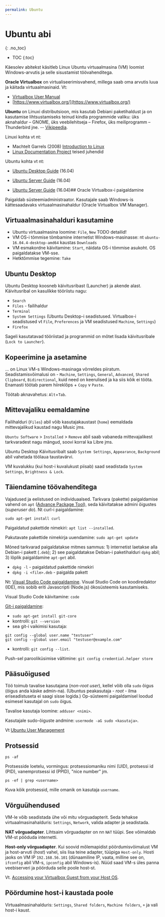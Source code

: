 ```yaml
---
permalink: Ubuntu
---
```


# Ubuntu abi
{: .no_toc}

- TOC
{:toc}

Käesolev abitekst käsitleb Linux Ubuntu virtuaalmasina (VM) loomist Windows-arvutis ja selle sisustamist töövahenditega.

**Oracle Virtualbox**  on virtualiseerimisvahend, millega saab oma arvutis luua ja käitada virtuaalmasinaid. Vt:

- [Virtualbox User Manual](http://www.virtualbox.org/manual/)
- [https://www.virtualbox.org/](https://www.virtualbox.org/)

**Ubuntu** on Linuxi distributsioon, mis kasutab Debiani paketihaldust ja on kasutamise lihtsustamiseks teinud kindla programmide valiku: üks aknahaldur – GNOME, üks veebilehitseja – Firefox, üks meiliprogramm – Thunderbird jne. -- [Vikipeedia](https://et.wikipedia.org/wiki/Ubuntu).

Linuxi kohta vt nt:

- Machtelt Garrels (2008) [Introduction to Linux](https://www.tldp.org/LDP/intro-linux/html/intro-linux.html)
- [Linux Documentation Project](https://www.tldp.org/guides.html) teised juhendid

Ubuntu kohta vt nt:

- [Ubuntu Desktop Guide](https://help.ubuntu.com/16.04/ubuntu-help/index.html) (16.04)
- [Ubuntu Server Guide](https://help.ubuntu.com/16.04/serverguide/index.html) (16.04)


- [Ubuntu Server Guide](https://help.ubuntu.com/16.04/serverguide/index.html) (16.04)## Oracle Virtualbox-i paigaldamine

Paigaldab süsteemiadministraator. Kasutajale saab Windows-is kättesaadavaks virtuaalmasinahaldur (Oracle Virtualbox VM Manager).

## Virtuaalmasinahalduri kasutamine

- Ubuntu virtuaalmasina loomine: `File`, `New` TODO detailid!
- VM OS-i tõmmise tõmbamine internetist Windows-masinasse: nt `ubuntu-16.04.4-desktop-amd64` kaustas `Downloads` 
- VM esmakordne käivitamine: `Start`, näidata OS-i tõmmise asukoht. OS paigaldatakse VM-sse.
- Hetktõmmise tegemine: `Take`

## Ubuntu Desktop

Ubuntu Desktop koosneb käivitusribast (Launcher) ja akende alast. Käivitusribal on kasulíkke tööriistu nagu:
- `Search`
- `Files` - failihaldur
- `Terminal`
- `System Settings` (Ubuntu Desktop-i seadistused. Virtualbox-i seadistused vt `File`, `Preferences` ja VM seadistused `Machine`, `Settings`)
- `Firefox`

Sageli kasutatavad tööriistad ja programmid on mõtet lisada käivitusribale (`Lock to Launcher`).

## Kopeerimine ja asetamine

... on Linux VM-s Windows-masinaga võrreldes piiratum. Seadistamisvõimalusi on -  `Machine`, `Settings`, `General`, `Advanced`, `Shared Clipboard`, `Bidirectional`, kuid need on keerulised ja ka siis kõik ei tööta. Enamasti töötab parem hiireklõps + `Copy` v `Paste`.

Töötab aknavahetus: `Alt`+`Tab`.

## Mittevajaliku eemaldamine

Failihalduri (`Files`) abil võib kasutajakaustast (`home`) eemaldada mittevajalikud kaustad nagu Music jms.

`Ubuntu Software` > `Installed` > `Remove` abil saab vabaneda mittevajalikest tarkvaradest nagu mängud, soovi korral ka Libre jms.

Ubuntu Desktop Käivitusribalt saab `System Settings`, `Appearance`, `Background` abil vahetada töölaua taustavärvi.

VM kuvalukku (kui host-i kuvalukust piisab) saad seadistada `System Settings`, `Brightness & Lock`.

## Täiendamine töövahenditega

Vajadused ja eelistused on individuaalsed. Tarkvara (pakette) paigaldamise vahend on `apt` ([Advance Package Tool](https://en.wikipedia.org/wiki/APT_(Debian))), seda käivitatakse admini õigustes (_superuser do_). Nt curl-i paigaldamine:

`sudo apt-get install curl`

Paigaldatud pakettide nimekiri: `apt list --installed`.

Pakutavate pakettide nimekirja uuendamine: `sudo apt-get update`

Mõned tarkvarad paigaldatakse mitmes sammus: 1) internetist laetakse alla Debian-i pakett (`.deb`); 2) see paigaldatakse Debian-i paketihalduri `dpkg` abil; 3) lõplik paigaldamine `apt-get` abil.

- `dpkg -l` - paigaldatud pakettide nimekiri
- `dpkg -i <file>.deb` - paigalda pakett

Nt: [Visual Studio Code paigaldamine](https://code.visualstudio.com/docs/setup/linux). Visual Studio Code on koodiredaktor (IDE), mis sobib eriti Javascripti (Node.js) ökosüsteemis kasutamiseks. 

Visual Studio Code käivitamine: `code`

[Git-i paigaldamine](https://www.liquidweb.com/kb/install-git-ubuntu-16-04-lts/): 

- `sudo apt-get install git-core`
- kontrolli: `git --version`
- sea git-i vaikimisi kasutaja:

```
git config --global user.name "testuser"
git config --global user.email "testuser@example.com"
```

- kontrolli: `git config --list`.

Push-sel parooliküsimise vältimine: `git config credential.helper store`

## Pääsuõigused

Töö toimub tavalise kasutajana (_non-root user_), kellel võib olla `sudo` õigus (õigus anda käske admin-na). (Ubuntus peakasutaja - _root_ - ilma eriseadistuseta ei saagi sisse logida.) Op-süsteemi paigaldamisel loodud esimesel kasutajal on `sudo` õigus.

Tavalise kasutaja loomine: `adduser <nimi>`.

Kasutajale sudo-õiguste andmine: `usermode -aG sudo <kasutaja>`.

Vt [Ubuntu User Management](https://help.ubuntu.com/16.04/serverguide/user-management.html)

## Protsessid

`ps -af`

Protsesside loetelu, vormingus: protsessiomaniku nimi (UID),  protsessi id (PID), vanemprotsessi id (PPID), "nice number" jm.

`ps -ef | grep <username>`

Kuva kõik protsessid, mille omanik on kasutaja `username`.



## Võrguühendused

VM-le võib seadistada ühe või mitu võrguadapterit. Seda tehakse virtuaalmasinahalduris: `Settings`, `Network`, valida adapter ja seadistada.

**NAT võrguadapter**. Lihtsaim võrguadapter on nn `NAT` tüüpi. See võimaldab VM-st pööduda internetti.

**Host-only võrguadapter**. Kui soovid mõlemapidist pöördumisvõimalust VM ja host-arvuti (_host_) vahel, siis lisa teine adapter, tüüpiga `Host-only`. Hosti jaoks on VM IP `192.168.56.101` (dünaamiline IP, vaata, milline see on, `ifconfig` abil VM-s, `ipconfig` abil Windows-is). Nüüd saad VM-s üles panna veebiserveri ja pöörduda selle poole host-st.

Vt. [Accessing your Virtualbox Guest from your Host OS](https://gist.github.com/odan/48fc744434ec6566ca9f7a993f4a7ffb).

## Pöördumine host-i kaustada poole

Virtuaalmasinahalduris: `Settings`, `Shared folders`, `Machine folders`, `+` ja vali host-i kaust.
